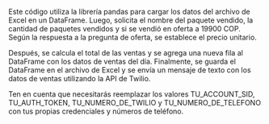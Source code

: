 Este código utiliza la librería pandas para cargar los datos del archivo de Excel en un DataFrame. Luego, solicita el nombre del paquete vendido, la cantidad de paquetes vendidos y si se vendió en oferta a 19900 COP. Según la respuesta a la pregunta de oferta, se establece el precio unitario.

Después, se calcula el total de las ventas y se agrega una nueva fila al DataFrame con los datos de ventas del día. Finalmente, se guarda el DataFrame en el archivo de Excel y se envía un mensaje de texto con los datos de ventas utilizando la API de Twilio.

Ten en cuenta que necesitarás reemplazar los valores TU_ACCOUNT_SID, TU_AUTH_TOKEN, TU_NUMERO_DE_TWILIO y TU_NUMERO_DE_TELEFONO con tus propias credenciales y números de teléfono.

